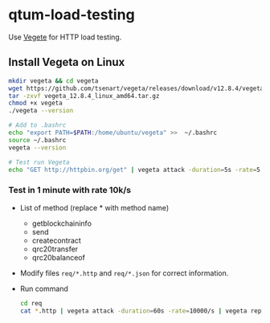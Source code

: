 # qtum-load-testing

Use [Vegete](https://github.com/tsenart/vegeta) for HTTP load testing.

## Install Vegeta on Linux

```bash
mkdir vegeta && cd vegeta
wget https://github.com/tsenart/vegeta/releases/download/v12.8.4/vegeta_12.8.4_linux_amd64.tar.gz
tar -zxvf vegeta_12.8.4_linux_amd64.tar.gz
chmod +x vegeta
./vegeta --version

# Add to .bashrc
echo "export PATH=$PATH:/home/ubuntu/vegeta" >>  ~/.bashrc
source ~/.bashrc
vegeta --version

# Test run Vegeta
echo "GET http://httpbin.org/get" | vegeta attack -duration=5s -rate=5 | vegeta report
```

### Test in 1 minute with rate 10k/s

- List of method (replace \* with method name)

  - getblockchaininfo
  - send
  - createcontract
  - qrc20transfer
  - qrc20balanceof

- Modify files `req/*.http` and `req/*.json` for correct information.

- Run command

  ```bash
  cd req
  cat *.http | vegeta attack -duration=60s -rate=10000/s | vegeta report
  ```
